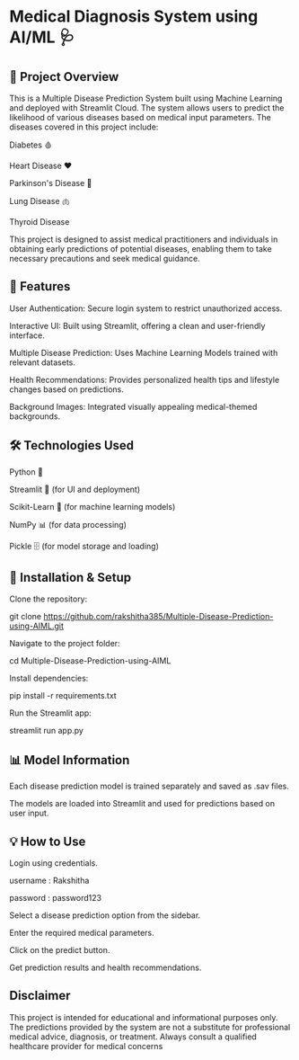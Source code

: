 # Medical Diagnosis System using AI/ML 🩺

## 🏥 Project Overview

This is a Multiple Disease Prediction System built using Machine Learning and deployed with Streamlit Cloud. The system allows users to predict the likelihood of various diseases based on medical input parameters. The diseases covered in this project include:

Diabetes 🩸

Heart Disease ❤️

Parkinson's Disease 🧠

Lung Disease 🫁

Thyroid Disease 

This project is designed to assist medical practitioners and individuals in obtaining early predictions of potential diseases, enabling them to take necessary precautions and seek medical guidance.

## 🚀 Features

 User Authentication: Secure login system to restrict unauthorized access.

Interactive UI: Built using Streamlit, offering a clean and user-friendly interface.

Multiple Disease Prediction: Uses Machine Learning Models trained with relevant datasets.

Health Recommendations: Provides personalized health tips and lifestyle changes based on predictions.

Background Images: Integrated visually appealing medical-themed backgrounds.

## 🛠️ Technologies Used

Python 🐍

Streamlit 🎨 (for UI and deployment)

Scikit-Learn 🤖 (for machine learning models)

NumPy 📊 (for data processing)

Pickle 🗄️ (for model storage and loading)

## 📂 Installation & Setup

Clone the repository:

git clone https://github.com/rakshitha385/Multiple-Disease-Prediction-using-AIML.git

Navigate to the project folder:

cd Multiple-Disease-Prediction-using-AIML

Install dependencies:

pip install -r requirements.txt

Run the Streamlit app:

streamlit run app.py

## 📊 Model Information

Each disease prediction model is trained separately and saved as .sav files.

The models are loaded into Streamlit and used for predictions based on user input.

## 💡 How to Use

Login using credentials.

username : Rakshitha

password : password123

Select a disease prediction option from the sidebar.

Enter the required medical parameters.

Click on the predict button.

Get prediction results and health recommendations.

## Disclaimer

This project is intended for educational and informational purposes only. The predictions provided by the system are not a substitute for professional medical advice, diagnosis, or treatment. Always consult a qualified healthcare provider for medical concerns
